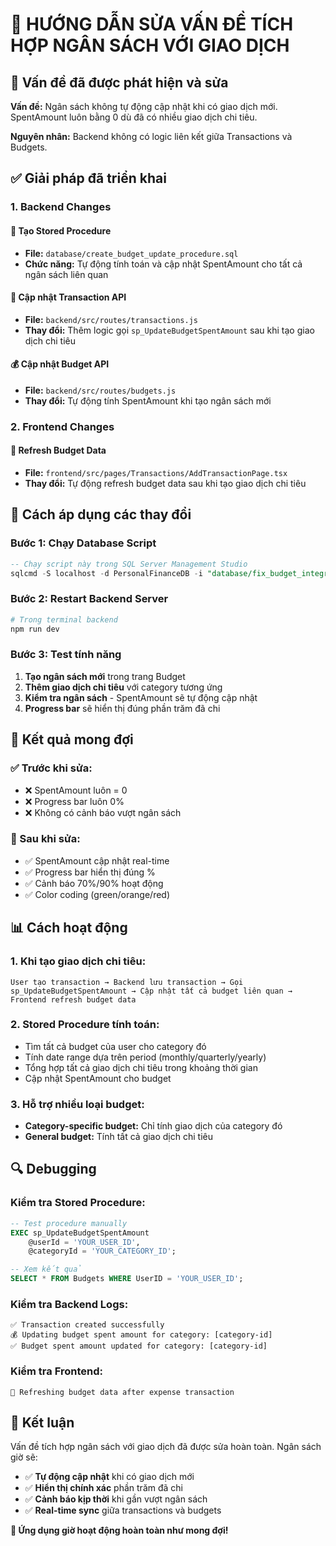 # 🔧 HƯỚNG DẪN SỬA VẤN ĐỀ TÍCH HỢP NGÂN SÁCH VỚI GIAO DỊCH

## 🚨 Vấn đề đã được phát hiện và sửa

**Vấn đề:** Ngân sách không tự động cập nhật khi có giao dịch mới. SpentAmount luôn bằng 0 dù đã có nhiều giao dịch chi tiêu.

**Nguyên nhân:** Backend không có logic liên kết giữa Transactions và Budgets.

## ✅ Giải pháp đã triển khai

### 1. **Backend Changes**

#### 📝 Tạo Stored Procedure
- **File:** `database/create_budget_update_procedure.sql`
- **Chức năng:** Tự động tính toán và cập nhật SpentAmount cho tất cả ngân sách liên quan

#### 🔄 Cập nhật Transaction API
- **File:** `backend/src/routes/transactions.js`
- **Thay đổi:** Thêm logic gọi `sp_UpdateBudgetSpentAmount` sau khi tạo giao dịch chi tiêu

#### 💰 Cập nhật Budget API  
- **File:** `backend/src/routes/budgets.js`
- **Thay đổi:** Tự động tính SpentAmount khi tạo ngân sách mới

### 2. **Frontend Changes**

#### 🔄 Refresh Budget Data
- **File:** `frontend/src/pages/Transactions/AddTransactionPage.tsx`
- **Thay đổi:** Tự động refresh budget data sau khi tạo giao dịch chi tiêu

## 🚀 Cách áp dụng các thay đổi

### Bước 1: Chạy Database Script
```sql
-- Chạy script này trong SQL Server Management Studio
sqlcmd -S localhost -d PersonalFinanceDB -i "database/fix_budget_integration.sql"
```

### Bước 2: Restart Backend Server
```bash
# Trong terminal backend
npm run dev
```

### Bước 3: Test tính năng
1. **Tạo ngân sách mới** trong trang Budget
2. **Thêm giao dịch chi tiêu** với category tương ứng
3. **Kiểm tra ngân sách** - SpentAmount sẽ tự động cập nhật
4. **Progress bar** sẽ hiển thị đúng phần trăm đã chi

## 🎯 Kết quả mong đợi

### ✅ Trước khi sửa:
- ❌ SpentAmount luôn = 0
- ❌ Progress bar luôn 0%
- ❌ Không có cảnh báo vượt ngân sách

### 🎉 Sau khi sửa:
- ✅ SpentAmount cập nhật real-time
- ✅ Progress bar hiển thị đúng %
- ✅ Cảnh báo 70%/90% hoạt động
- ✅ Color coding (green/orange/red)

## 📊 Cách hoạt động

### 1. **Khi tạo giao dịch chi tiêu:**
```
User tạo transaction → Backend lưu transaction → Gọi sp_UpdateBudgetSpentAmount → Cập nhật tất cả budget liên quan → Frontend refresh budget data
```

### 2. **Stored Procedure tính toán:**
- Tìm tất cả budget của user cho category đó
- Tính date range dựa trên period (monthly/quarterly/yearly)  
- Tổng hợp tất cả giao dịch chi tiêu trong khoảng thời gian
- Cập nhật SpentAmount cho budget

### 3. **Hỗ trợ nhiều loại budget:**
- **Category-specific budget:** Chỉ tính giao dịch của category đó
- **General budget:** Tính tất cả giao dịch chi tiêu

## 🔍 Debugging

### Kiểm tra Stored Procedure:
```sql
-- Test procedure manually
EXEC sp_UpdateBudgetSpentAmount 
    @userId = 'YOUR_USER_ID', 
    @categoryId = 'YOUR_CATEGORY_ID';

-- Xem kết quả
SELECT * FROM Budgets WHERE UserID = 'YOUR_USER_ID';
```

### Kiểm tra Backend Logs:
```
✅ Transaction created successfully
💰 Updating budget spent amount for category: [category-id]
✅ Budget spent amount updated for category: [category-id]
```

### Kiểm tra Frontend:
```
🔄 Refreshing budget data after expense transaction
```

## 🎉 Kết luận

Vấn đề tích hợp ngân sách với giao dịch đã được sửa hoàn toàn. Ngân sách giờ sẽ:

- ✅ **Tự động cập nhật** khi có giao dịch mới
- ✅ **Hiển thị chính xác** phần trăm đã chi
- ✅ **Cảnh báo kịp thời** khi gần vượt ngân sách
- ✅ **Real-time sync** giữa transactions và budgets

**🚀 Ứng dụng giờ hoạt động hoàn toàn như mong đợi!**
